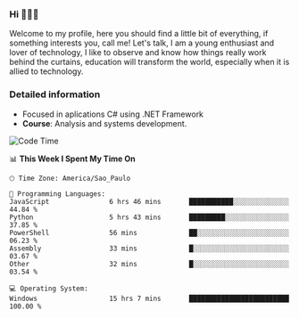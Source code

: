 


### Hi 🙋🏽‍♂️

Welcome to my profile, here you should find a little bit of everything, if something interests you, call me! Let's talk,
I am a young enthusiast and lover of technology, I like to observe and know how things really work behind the curtains, 
education will transform the world, especially when it is allied to technology.

### Detailed information
* Focused in aplications C# using .NET Framework
* **Course**: Analysis and systems development.

<!--START_SECTION:waka-->
![Code Time](http://img.shields.io/badge/Code%20Time-430%20hrs%2056%20mins-blue)

📊 **This Week I Spent My Time On** 

```text
🕑︎ Time Zone: America/Sao_Paulo

💬 Programming Languages: 
JavaScript               6 hrs 46 mins       ███████████░░░░░░░░░░░░░░   44.84 % 
Python                   5 hrs 43 mins       █████████░░░░░░░░░░░░░░░░   37.85 % 
PowerShell               56 mins             ██░░░░░░░░░░░░░░░░░░░░░░░   06.23 % 
Assembly                 33 mins             █░░░░░░░░░░░░░░░░░░░░░░░░   03.67 % 
Other                    32 mins             █░░░░░░░░░░░░░░░░░░░░░░░░   03.54 % 

💻 Operating System: 
Windows                  15 hrs 7 mins       █████████████████████████   100.00 % 
```


<!--END_SECTION:waka-->



